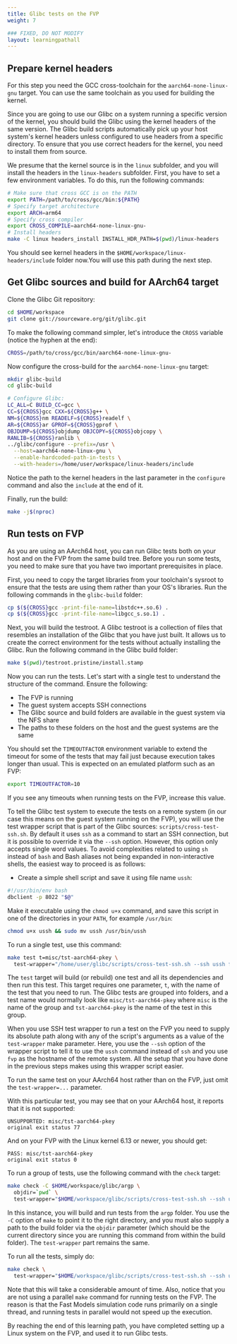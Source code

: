 ```yaml
---
title: Glibc tests on the FVP
weight: 7

### FIXED, DO NOT MODIFY
layout: learningpathall
---
```


## Prepare kernel headers

For this step you need the GCC cross-toolchain for the `aarch64-none-linux-gnu` target.
You can use the same toolchain as you used for building the kernel.

Since you are going to use our Glibc on a system running a specific version of the kernel,
you should build the Glibc using the kernel headers of the same version. The Glibc build
scripts automatically pick up your host system's kernel headers unless configured to use
headers from a specific directory. To ensure that you use correct headers for the kernel,
you need to install them from source.

We presume that the kernel source is in the `linux` subfolder, and you will install the
headers in the `linux-headers` subfolder. First, you have to set a few environment variables.
To do this, run the following commands:

```bash
# Make sure that cross GCC is on the PATH
export PATH=/path/to/cross/gcc/bin:${PATH}
# Specify target architecture
export ARCH=arm64
# Specify cross compiler
export CROSS_COMPILE=aarch64-none-linux-gnu-
# Install headers
make -C linux headers_install INSTALL_HDR_PATH=$(pwd)/linux-headers
```

You should see kernel headers in the `$HOME/workspace/linux-headers/include` folder now.You will use this path during the next step.

## Get Glibc sources and build for AArch64 target

Clone the Glibc Git repository:

```bash
cd $HOME/workspace
git clone git://sourceware.org/git/glibc.git
```

To make the following command simpler, let's introduce the `CROSS` variable (notice the hyphen
at the end):

```bash
CROSS=/path/to/cross/gcc/bin/aarch64-none-linux-gnu-
```

Now configure the cross-build for the `aarch64-none-linux-gnu` target:

```bash
mkdir glibc-build
cd glibc-build

# Configure Glibc:
LC_ALL=C BUILD_CC=gcc \
CC=${CROSS}gcc CXX=${CROSS}g++ \
NM=${CROSS}nm READELF=${CROSS}readelf \
AR=${CROSS}ar GPROF=${CROSS}gprof \
OBJDUMP=${CROSS}objdump OBJCOPY=${CROSS}objcopy \
RANLIB=${CROSS}ranlib \
../glibc/configure --prefix=/usr \
  --host=aarch64-none-linux-gnu \
  --enable-hardcoded-path-in-tests \
  --with-headers=/home/user/workspace/linux-headers/include
```

Notice the path to the kernel headers in the last parameter in the `configure` command and
also the `include` at the end of it.

Finally, run the build:

```bash
make -j$(nproc)
```

## Run tests on FVP

As you are using an AArch64 host, you can run Glibc tests both on your host and on the FVP
from the same build tree. Before you run some tests, you need to make sure that you have two
important prerequisites in place.

First, you need to copy the target libraries from your toolchain's sysroot to ensure that
the tests are using them rather than your OS's libraries. Run the following commands in the
`glibc-build` folder:

```bash
cp $(${CROSS}gcc -print-file-name=libstdc++.so.6) .
cp $(${CROSS}gcc -print-file-name=libgcc_s.so.1) .
```

Next, you will build the testroot. A Glibc testroot is a collection of files that resembles
an installation of the Glibc that you have just built. It allows us to create the correct
environment for the tests without actually installing the Glibc. Run the following command
in the Glibc build folder:

```bash
make $(pwd)/testroot.pristine/install.stamp
```

Now you can run the tests. Let's start with a single test to understand the structure of the
command. Ensure the following:

 * The FVP is running
 * The guest system accepts SSH connections
 * The Glibc source and build folders are available in the guest system via the NFS share
 * The paths to these folders on the host and the guest systems are the same

You should set the `TIMEOUTFACTOR` environment variable to extend the timeout for some of the
tests that may fail just because execution takes longer than usual. This is expected on an
emulated platform such as an FVP:

```bash
export TIMEOUTFACTOR=10
```

If you see any timeouts when running tests on the FVP, increase this value.

To tell the Glibc test system to execute the tests on a remote system (in our case this
means on the guest system running on the FVP), you will use the test wrapper script that
is part of the Glibc sources: `scripts/cross-test-ssh.sh`. By default it uses `ssh` as a
command to start an SSH connection, but it is possible to override it via the `--ssh` option.
However, this option only accepts single word values. To avoid complexities related to
using `sh` instead of `bash` and Bash aliases not being expanded in non-interactive shells,
the easiest way to proceed is as follows:

 * Create a simple shell script and save it using file name `ussh`:

```bash
#!/usr/bin/env bash
dbclient -p 8022 "$@"
```

 Make it executable using the `chmod u+x` command, and save this script in one of the directories in your `PATH`, for example `/usr/bin`:

```bash
chmod u+x ussh && sudo mv ussh /usr/bin/ussh
```

To run a single test, use this command:

```bash
make test t=misc/tst-aarch64-pkey \
  test-wrapper="/home/user/glibc/scripts/cross-test-ssh.sh --ssh ussh fvp"
```

The `test` target will build (or rebuild) one test and all
its dependencies and then run this test. This target requires one parameter, `t`, with the
name of the test that you need to run. The Glibc tests are grouped into folders, and a test name
would normally look like `misc/tst-aarch64-pkey` where `misc` is the name of the group and
`tst-aarch64-pkey` is the name of the test in this group.

When you use SSH test wrapper to run a test on the FVP you need to supply its absolute path along
with any of the script's arguments as a value of the `test-wrapper` make parameter. Here, you use the `--ssh` option of the wrapper script to tell it to use the `ussh` command instead
of `ssh` and you use `fvp` as the hostname of the remote system. All the setup that you have
done in the previous steps makes using this wrapper script easier.

To run the same test on your AArch64 host rather than on the FVP, just omit the `test-wrapper=...`
parameter.

With this particular test, you may see that on your AArch64 host, it reports that it is not
supported:

```
UNSUPPORTED: misc/tst-aarch64-pkey
original exit status 77
```

And on your FVP with the Linux kernel 6.13 or newer, you should get:

```
PASS: misc/tst-aarch64-pkey
original exit status 0
```

To run a group of tests, use the following command with the `check` target:

```bash
make check -C $HOME/workspace/glibc/argp \
  objdir=`pwd` \
  test-wrapper="$HOME/workspace/glibc/scripts/cross-test-ssh.sh --ssh ussh fvp"
```

In this instance, you will build and run tests from the `argp` folder. You use the `-C`
option of `make` to point it to the right directory, and you must also supply a path to the
build folder via the `objdir` parameter (which should be the current directory since you are
running this command from within the build folder). The `test-wrapper` part remains the same.

To run all the tests, simply do:

```bash
make check \
  test-wrapper="$HOME/workspace/glibc/scripts/cross-test-ssh.sh --ssh ussh fvp"
```

Note that this will take a considerable amount of time. Also, notice that you are not using
a parallel `make` command for running tests on the FVP. The reason is that the Fast Models
simulation code runs primarily on a single thread, and running tests in parallel would not
speed up the execution.

By reaching the end of this learning path, you have completed setting up a Linux system on the FVP, and used it to run Glibc tests.
